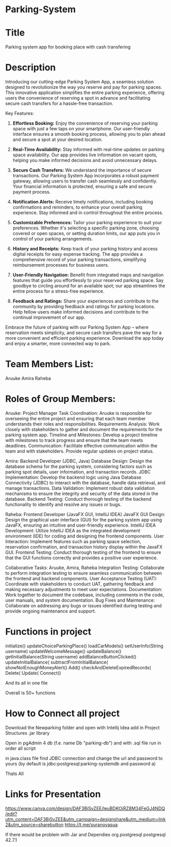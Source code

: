 # Parking-System

# Title
Parking system app for booking place with cash transfering

# Description

Introducing our cutting-edge Parking System App, a seamless solution designed to revolutionize the way you reserve and pay for parking spaces. This innovative application simplifies the entire parking experience, offering users the convenience of reserving a spot in advance and facilitating secure cash transfers for a hassle-free transaction.

Key Features:

1. **Effortless Booking:**
   Enjoy the convenience of reserving your parking space with just a few taps on your smartphone. Our user-friendly interface ensures a smooth booking process, allowing you to plan ahead and secure a spot at your desired location.

2. **Real-Time Availability:**
   Stay informed with real-time updates on parking space availability. Our app provides live information on vacant spots, helping you make informed decisions and avoid unnecessary delays.

3. **Secure Cash Transfers:**
   We understand the importance of secure transactions. Our Parking System App incorporates a robust payment gateway, allowing users to transfer cash seamlessly and confidently. Your financial information is protected, ensuring a safe and secure payment process.

4. **Notification Alerts:**
   Receive timely notifications, including booking confirmations and reminders, to enhance your overall parking experience. Stay informed and in control throughout the entire process.

5. **Customizable Preferences:**
   Tailor your parking experience to suit your preferences. Whether it's selecting a specific parking zone, choosing covered or open spaces, or setting duration limits, our app puts you in control of your parking arrangements.

6. **History and Receipts:**
   Keep track of your parking history and access digital receipts for easy expense tracking. The app provides a comprehensive record of your parking transactions, simplifying reimbursement processes for business users.

7. **User-Friendly Navigation:**
   Benefit from integrated maps and navigation features that guide you effortlessly to your reserved parking space. Say goodbye to circling around for an available spot; our app streamlines the entire process for a stress-free experience.

8. **Feedback and Ratings:**
   Share your experiences and contribute to the community by providing feedback and ratings for parking locations. Help fellow users make informed decisions and contribute to the continual improvement of our app.

Embrace the future of parking with our Parking System App – where reservation meets simplicity, and secure cash transfers pave the way for a more convenient and efficient parking experience. Download the app today and enjoy a smarter, more connected way to park.


# Team Members List:
Aruuke
Amira
Raheba

# Roles of Group Members:
Aruuke: Project Manager
        Task Coordination: Aruuke is responsible for overseeing the entire project and ensuring that each team member understands their roles and responsibilities.
        Requirements Analysis: Work closely with stakeholders to gather and document the requirements for the parking system app.
        Timeline and Milestones: Develop a project timeline with milestones to track progress and ensure that the team meets deadlines.
        Communication: Facilitate effective communication within the team and with stakeholders. Provide regular updates on project status.

Amira: Backend Developer (JDBC, Java)
        Database Design: Design the database schema for the parking system, considering factors such as parking spot details, user information, and transaction records.
        JDBC Implementation: Develop the backend logic using Java Database Connectivity (JDBC) to interact with the database, handle data retrieval, and manage transactions.
        Data Validation: Implement robust data validation mechanisms to ensure the integrity and security of the data stored in the database.
        Backend Testing: Conduct thorough testing of the backend functionality to identify and resolve any issues or bugs.

Raheba: Frontend Developer (JavaFX GUI, IntelliJ IDEA)
        JavaFX GUI Design: Design the graphical user interface (GUI) for the parking system app using JavaFX, ensuring an intuitive and user-friendly experience.
        IntelliJ IDEA Development: Utilize IntelliJ IDEA as the integrated development environment (IDE) for coding and designing the frontend components.
        User Interaction: Implement features such as parking space selection, reservation confirmation, and transaction history display within the JavaFX GUI.
        Frontend Testing: Conduct thorough testing of the frontend to ensure that the GUI functions correctly and provides a positive user experience.

Collaborative Tasks: Aruuke, Amira, Raheba
        Integration Testing: Collaborate to perform integration testing to ensure seamless communication between the frontend and backend components.
        User Acceptance Testing (UAT): Coordinate with stakeholders to conduct UAT, gathering feedback and making necessary adjustments to meet user expectations.
        Documentation: Work together to document the codebase, including comments in the code, user manuals, and system documentation.
        Bug Fixes and Maintenance: Collaborate on addressing any bugs or issues identified during testing and provide ongoing maintenance and support.




# Functions in project 
initialize()
updateChoiceParkingPlace()
loadCarModels()
setUserInfo(String username)
updateWelcomeMessage()
updateBalance()
getInitialBalance(String username)
addBalanceButtonClicked()
updateInitialBalance(
subtractFromInitialBalance(
showNotEnoughMoneyAlert()
Add()
checkAndDeleteExpiredRecords(
Delete(
Update(
Connect()

And its all in one file

Overall is 50+ functions





# How to Connect all project
Download the Newparking folder and open with Intellij Idea
add in Project Structures .jar library

Open in pgAdmin 4 db (f.e. name Db "parking-db")
and with .sql file run in order all script

in java.class file find JDBC connection and change the url and password to yours
(by default is jdbc:postgresql:parking-systemdb and password a)

Thats All


# Links for Presentation
https://www.canva.com/design/DAF3BjSvZEE/leuBDKOjRZ8M34FeGJ4NDQ/edit?utm_content=DAF3BjSvZEE&utm_campaign=designshare&utm_medium=link2&utm_source=sharebutton
https://t.me/suranovasua







If there would be problem with Jar and Dependies
<dependency>
    <groupId>org.postgresql</groupId>
    <artifactId>postgresql</artifactId>
    <version>42.7.1</version>
</dependency>



